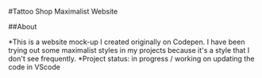 #Tattoo Shop Maximalist Website

##About

*This is a website mock-up I created originally on Codepen. I have been trying out some maximalist styles in my projects because it's a style that I don't see frequently.
*Project status: in progress / working on updating the code in VScode